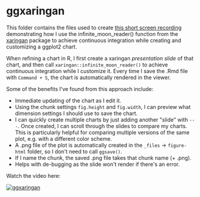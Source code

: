 ggxaringan
================

This folder contains the files used to create [this short screen recording](https://youtu.be/l9yUGFelT5c) demonstrating how I use the infinite_moon_reader() function from the [xaringan](https://github.com/yihui/xaringan) package to achieve continuous integration while creating and customizing a ggplot2 chart.

When refining a chart in R, I first create a xaringan _presentation slide_ of that chart, and then call `xaringan::infinite_moon_reader()` to achieve continuous integration while I customize it. Every time I save the .Rmd file with `Command + S`, the chart is automatically rendered in the viewer.

Some of the benefits I've found from this approach include:

- Immediate updating of the chart as I edit it.
- Using the chunk settings `fig.height` and `fig.width`, I can preview what dimension settings I should use to save the chart.
- I can quickly create multiple charts by just adding another "slide" with `---`. Once created, I can scroll through the slides to compare my charts. This is particularly helpful for comparing multiple versions of the same plot, e.g. with a different color scheme.
- A .png file of the plot is automatically created in the `_files` -> `figure-html` folder, so I don't need to call `ggsave()`.
- If I name the chunk, the saved .png file takes that chunk name (+ .png).
- Helps with de-bugging as the slide won't render if there's an error.

Watch the video here:

<a href="http://www.youtube.com/watch?v=l9yUGFelT5c" target="_blank">
    <img alt="ggxaringan" src="http://img.youtube.com/vi/l9yUGFelT5c/0.jpg">
</a>
